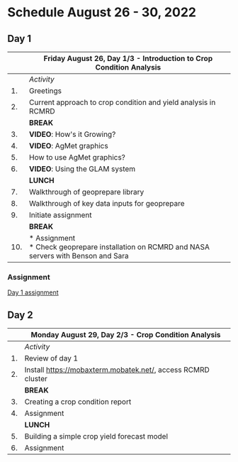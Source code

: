 # Schedule August 26 - 30, 2022

## Day 1
|     | **Friday August 26, Day 1/3 - Introduction to Crop Condition Analysis**                         |
|-----|-------------------------------------------------------------------------------------------------|
|     | _Activity_                                                                                      |
| 1.  | Greetings                                                                                       |
| 2.  | Current approach to crop condition and yield analysis in RCMRD                                  |
|     | **BREAK**                                                                                       |
| 3.  | **VIDEO**: How's it Growing?                                                                    |
| 4.  | **VIDEO**: AgMet graphics                                                                       |
| 5.  | How to use AgMet graphics?                                                                      |
| 6.  | **VIDEO**: Using the GLAM system                                                                |
|     | **LUNCH**                                                                                       |
| 7.  | Walkthrough of geoprepare library                                                               |
| 8.  | Walkthrough of key data inputs for geoprepare                                                   |
| 9.  | Initiate assignment                                                                             |
|     | **BREAK**                                                                                       |
| 10. | * Assignment<br/>* Check geoprepare installation on RCMRD and NASA servers with Benson and Sara |

### Assignment
[Day 1 assignment](https://docs.google.com/document/d/1OJ8OLKgkwkwweRfim9aTKz2NFm6P9GLRvgFOaW2WQf0/edit?usp=sharing)

## Day 2
|     | **Monday August 29, Day 2/3 - Crop Condition Analysis**                                         |
|-----|-------------------------------------------------------------------------------------------------|
|     | _Activity_                                                                                      |
| 1.  | Review of day 1                                                                                 
| 2.  | Install https://mobaxterm.mobatek.net/, access RCMRD cluster                                    |
|     | **BREAK**                                                                                       |
| 3.  | Creating a crop condition report                                                                |
| 4.  | Assignment                                                                                      |
|     | **LUNCH**                                                                                       |
| 5.  | Building a simple crop yield forecast model                                                     |
| 6.  | Assignment                                                                                      |
